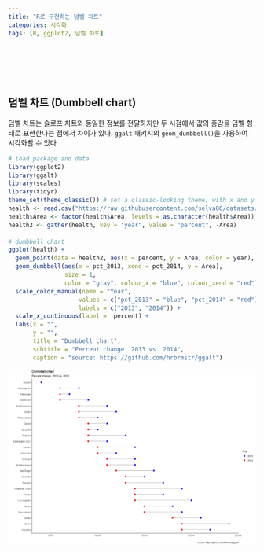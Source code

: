 ```yaml
---
title: "R로 구현하는 덤벨 차트"
categories: 시각화
tags: [R, ggplot2, 덤벨 차트]
---
```


<div style="margin-bottom:100px;"></div>

## 덤벨 차트 (Dumbbell chart)

덤벨 차트는 슬로프 차트와 동일한 정보를 전달하지만 두 시점에서 값의 증감을 덤벨 형태로 표현한다는 점에서 차이가 있다. `ggalt` 패키지의 `geom_dumbbell()`을 사용하여 시각화할 수 있다.

```r
# load package and data
library(ggplot2)
library(ggalt)
library(scales)
library(tidyr)
theme_set(theme_classic()) # set a classic-looking theme, with x and y axis lines and no grid lines
health <- read.csv("https://raw.githubusercontent.com/selva86/datasets/master/health.csv")
health$Area <- factor(health$Area, levels = as.character(health$Area)) # for right ordering of the dumbbells
health2 <- gather(health, key = "year", value = "percent", -Area)

# dumbbell chart
ggplot(health) +
  geom_point(data = health2, aes(x = percent, y = Area, color = year), size = 3) +
  geom_dumbbell(aes(x = pct_2013, xend = pct_2014, y = Area), 
                size = 1, 
                color = "gray", colour_x = "blue", colour_xend = "red") +
  scale_color_manual(name = "Year",
                    values = c("pct_2013" = "blue", "pct_2014" = "red"),
                    labels = c("2013", "2014")) +
  scale_x_continuous(label =  percent) + 
  labs(x = "", 
       y = "", 
       title = "Dumbbell chart",
       subtitle = "Percent change: 2013 vs. 2014",
       caption = "source: https://github.com/hrbrmstr/ggalt")
```

![](/public/img/2022-06-22-visualization-summary/dumbbell_chart-1.png)